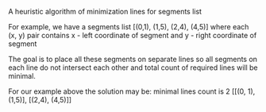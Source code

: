 A heuristic algorithm of minimization lines for segments list

For example, we have a segments list 
[(0,1), (1,5), (2,4), (4,5)]
where each (x, y) pair contains 
   x - left coordinate of segment and 
   y - right coordinate of segment
   
The goal is to place all these segments on separate lines so
all segments on each line do not intersect each other and
total count of required lines will be minimal.

For our example above the solution may be:
minimal lines count is 2
[[(0, 1), (1,5)], [(2,4), (4,5)]]



